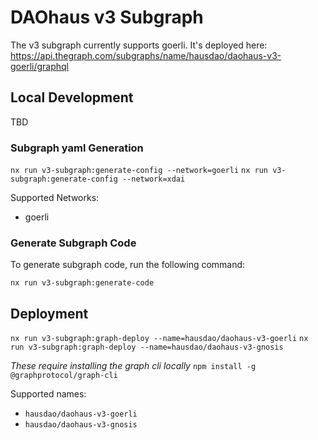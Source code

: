 # DAOhaus v3 Subgraph

The v3 subgraph currently supports goerli. It's deployed here: https://api.thegraph.com/subgraphs/name/hausdao/daohaus-v3-goerli/graphql

## Local Development

TBD

### Subgraph yaml Generation

`nx run v3-subgraph:generate-config --network=goerli`
`nx run v3-subgraph:generate-config --network=xdai`

Supported Networks:

- goerli

### Generate Subgraph Code

To generate subgraph code, run the following command:

`nx run v3-subgraph:generate-code`

## Deployment


`nx run v3-subgraph:graph-deploy --name=hausdao/daohaus-v3-goerli`
`nx run v3-subgraph:graph-deploy --name=hausdao/daohaus-v3-gnosis`

_These require installing the graph cli locally_
`npm install -g @graphprotocol/graph-cli`

Supported names:

- `hausdao/daohaus-v3-goerli`
- `hausdao/daohaus-v3-gnosis`
